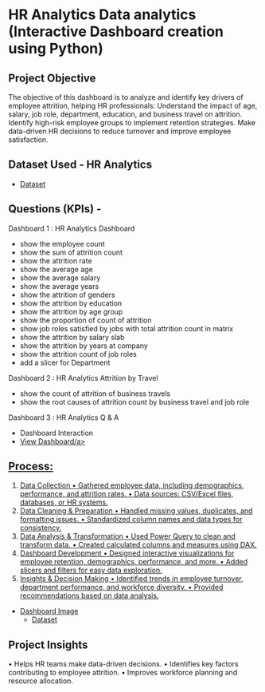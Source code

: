 # HR Analytics Data analytics (Interactive Dashboard creation using Python)
## Project Objective
The objective of this dashboard is to analyze and identify key drivers of employee attrition, helping HR professionals:
Understand the impact of age, salary, job role, department, education, and business travel on attrition.
Identify high-risk employee groups to implement retention strategies.
Make data-driven HR decisions to reduce turnover and improve employee satisfaction.

## Dataset Used - HR Analytics
- <a href="https://github.com/nehaS785/Power-BI-Dashboard-Project/blob/main/HR_Analytics.csv">Dataset<a>

## Questions  (KPIs) -

Dashboard 1 : HR Analytics Dashboard
- show the employee count
- show the sum of attrition count
- show the attrition rate 
- show the average age 
- show the average salary
- show the average years
- show the attrition of genders
- show the attrition by education
- show the attrition by age group
- show the proportion of count of attrition
- show job roles satisfied by jobs with total attrition count in matrix
- show the attrition by salary slab
- show the attrition by years at company
- show the attrition count of job roles
- add a slicer for Department

Dashboard 2 : HR Analytics Attrition by Travel
- show the count of attrition of business travels
- show the root causes of attrition count  by business travel and job role
  
Dashboard 3 : HR Analytics Q & A


- Dashboard Interaction
- <a href="https://github.com/nehaS785/Power-BI-Dashboard-Project/blob/main/Hr%20Analytics%20Dashboard%20PowerBI.pbix">View Dashboard/a>

## Process:
1. Data Collection
•	Gathered employee data, including demographics, performance, and attrition rates.
•	Data sources: CSV/Excel files, databases, or HR systems.
2. Data Cleaning & Preparation
•	Handled missing values, duplicates, and formatting issues.
•	Standardized column names and data types for consistency.
3. Data Analysis & Transformation
•	Used Power Query to clean and transform data.
•	Created calculated columns and measures using DAX.
4. Dashboard Development
•	Designed interactive visualizations for employee retention, demographics, performance, and more.
•	Added slicers and filters for easy data exploration.
5. Insights & Decision Making
•	Identified trends in employee turnover, department performance, and workforce diversity.
•	Provided recommendations based on data analysis.

- Dashboard Image
  - <a href="https://github.com/nehaS785/Power-BI-Dashboard-Project/blob/main/HR%20Analytics%20Dashboard.pdf">Dataset<a>
  
## Project Insights
•	Helps HR teams make data-driven decisions.
•	Identifies key factors contributing to employee attrition.
•	Improves workforce planning and resource allocation.

